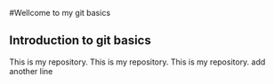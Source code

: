#Wellcome to my git basics
## Introduction to git basics
This is my repository.
This is my repository.
This is my repository.
add another line 